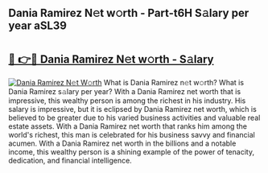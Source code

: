 ## Dania Ramirez N𝚎t w𝚘rth - Part-t6H S𝚊lary per year aSL39

# <h2><a href="http://gc36k4.nevu.top/?p=Dania+Ramirez">🔗 👉🔴 Dania Ramirez N𝚎t w𝚘rth - S𝚊lary</a></h2>

[![Dania Ramirez N𝚎t W𝚘rth](https://i.imgur.com/Oavwk0R.jpeg)](http://gc36k4.nevu.top/?p=Dania+Ramirez)
What is Dania Ramirez n𝚎t w𝚘rth? What is Dania Ramirez s𝚊lary per year?
With a Dania Ramirez net worth that is impressive, this wealthy person is among the richest in his industry. His salary is impressive, but it is eclipsed by Dania Ramirez net worth, which is believed to be greater due to his varied business activities and valuable real estate assets. With a Dania Ramirez net worth that ranks him among the world's richest, this man is celebrated for his business savvy and financial acumen. With a Dania Ramirez net worth in the billions and a notable income, this wealthy person is a shining example of the power of tenacity, dedication, and financial intelligence.
